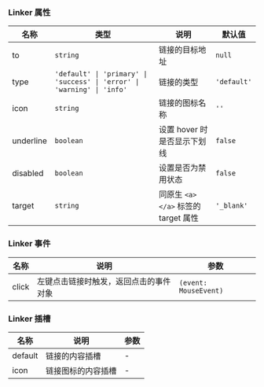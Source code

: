 ### Linker 属性

| 名称      | 类型    | 说明                                                                             | 默认值    |
| --------- | ------- | -------------------------------------------------------------------------------- | --------- |
| to        | `string`  | 链接的目标地址                                                                   | `null`      |
| type      | `'default' \| 'primary' \| 'success' \| 'error' \| 'warning' \| 'info'` | 链接的类型 | `'default'` |
| icon      | `string`  | 链接的图标名称                                                                   | `''`        |
| underline | `boolean` | 设置 hover 时是否显示下划线                                                      | `false`     |
| disabled  | `boolean` | 设置是否为禁用状态                                                               | `false`     |
| target    | `string`  | 同原生 `<a></a>` 标签的 target 属性                                              | `'_blank'` |

### Linker 事件

| 名称     | 说明                                   | 参数       |
| -------- | -------------------------------------- | ---------- |
| click | 左键点击链接时触发，返回点击的事件对象 | `(event: MouseEvent)` |

### Linker 插槽

| 名称    | 说明               | 参数 |
| ------- | ------------------ | --- |
| default | 链接的内容插槽     | - |
| icon    | 链接图标的内容插槽 | - |
